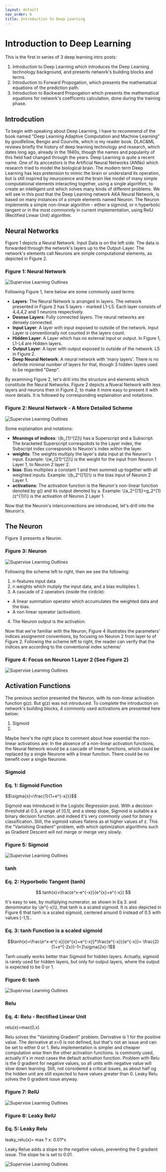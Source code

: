 ```yaml
---
layout: default
nav_order: 6
title: Introduction to Deep Learning
---
```

# Introduction to Deep Learning

This is the first in series of 3 deep learning intro posts:
1. Introduction to Deep Learning which introduces the Deep Learning technology background, and presents network's building blocks and terms.
2. Introduction to Forward Propogation, which presents the mathematical equations of the prediction path.
3. Introduction to Backward Propogation which presents the mathematical equations for network's coefficents calculation, done during the training phase.

## Introdcution

To begin with speaking about Deep Learning, I have to recommend of the book named "Deep Learning Adaptive Computation and Machine Learning" by 
goodfellow, Bengio and Courville, which is my reader book. DLAC&ML reviews briefly the history of deep learning technology and research, which dates long ago, already in the 1940s, though the names and popularity of this field had changed through the years. Deep Learning is quite a recent name. One of its anccestors is the Artificial Neural Networks (ANNs) which research tried to model the biological brain. The modern term Deep Learning has less pretension to mimic the brain or understand its operation, but is still inspired by neurosience and the brain like model of many simple computational elements interacting together, using a single algorithm, to create an intelligent unit which solves many kinds of different problems. We will see in this post that the Deep Learning network AKA Neural Network, is based on many instances of a simple elements named Neuron. The Neuron implements a simple non-linear algorithm - either a sigmoid, or n hyperbolic tangent or in the most commonnly in current implementation, using RelU (Rectified Linear Unit) algorithm.


## Neural Networks


Figure 1 depicts a Neural Network. Input Data is on the left side. The data is forwarded through the network's layers up to the Output-Layer. The network's elements call Neurons are simple computational elements, as depicted in Figure 2.


### Figure 1: Neural Network


![Supervise Learning Outlines](../assets/images/neural-networks/deep-neural-network.svg)

Following Figure 1, here below are some commonly used terms:

- **Layers**: The Neural Network is arranged in layers. The network presented in Figure 2 has 5 layers - marked L1-L5. Each layer consists of 4,4,4,2 and 1 neurons respectively.
- **Desnse Layers**: Fully connected layers. The neural networks are densely connected.
- **Input Layer**: A layer with input exposed to outside of the network. Input Layer is conventionally not counted in the layers count.
- **Hidden Layer**: A Layer which has no external input or output. In Figure 1, L1-L4 are Hidden layers.
- **Output Layer**: A layer with output exposed to outside of the network. L5 in Figure 2.
- **Deep Neural Network**: A neural network with 'many layers'. There is no definite minimal number of layers for that, though 3 hidden layers used to be regarded "Deep".

By examining Figure 2, let's drill into the structure and elements which constitute the Neural Networks.
Figure 2 depicts a Nueral Network with less layers and neurons then in Figure 2, to make it more easy to present it with more details. It is followed by corresponding explaination and notaitions.


### Figure 2: Neural Network - A More Detailed Scheme


![Supervise Learning Outlines](../assets/images/neural-networks/neural-network.svg)


Some explaination and notations:
- **Meanings of indices**: \\(b_{1}^[2]\\) has a Superscript and a Subscript. The bracketed Superscript correspobds to the Layer index, the Subscript index corresponds to Neuron's index within the layer.
- **weights**: The weights multiply the layer's data input at the Neuron's input. Example: \\(w_{21}^[2]\\) is the weight for the input from Neuron 1 Layer 1, to  Neuron 2 layer 2. 
- **bias**: Bias multiplies a constant 1 and then summed up together with all weighted inputs. Example: \\(b_2^{[1]}\\) is the bias input of Neuron 2 Layer 1.
- **activations**: The activation function is the Neuron's non-linear function denoted by g() and its output denoted by a. Example:  \\(a_2^{[1]}=g_2^{1}(z^{1})\\) is the activation of Neuron 2 Layer 1. 

Now that the Neuron's interconnections are introduced, let's drill into the Neuron's.

## The Neuron 


Figure 3 presents a Neuron. 

### Figure 3: Neuron
![Supervise Learning Outlines](../assets/images/neural-networks/general_neuron.svg)


Following the scheme left to right, then we see the following:
1. n-features input data
2. n weights which mutiply the input data, and a bias multiplies 1.
3. A cascade of 2 operators (inside the cirdcle):
  - A linear summation operator which accumulates the weighted data and the bias.
  - A non linear operator (activation).
4. The Neuron output is the activation.


Now that we're familiar with the Neuron, Figure 4 illustrates the parameters' indices assignemnt conventions, by focusing on Neuron 2 from layer to of Figure 2. 
Following the scheme left to right, the reader can verify that the indices are according to the conventional index scheme/


### Figure 4: Focus on Neuron 1 Layer 2 (See Figure 2)
![Supervise Learning Outlines](../assets/images/neural-networks/hidden_layer_neuron.png)



## Activation Functions

The previous section presented the Neuron, with its non-linear activation function g(z). But g(z) was not introduced. To complete the introduction on network's building blocks, 4 commonly used activations are presented here below:
1. Sigmoid
2. 
 
Maybe here's the right place to comment about how essential the non-linear activations are: In the absence of a non-linear activation functions, the Neural Network would be a cascade of linear functions, which could be replaced by a single Neurone with a linear function. There could be no benefit over a single Neurone.  


### Sigmoid

### Eq. 1: Sigmoid Function 

$$\sigma{x}=\frac{1}{1+e^{-x}}}$$

Sigmoid was introduced in the Logistic Regression post. With a decision threshold at 0.5, a range of [0,1], and a steep slope, Sigmoid is suitable a a binary decision function. and indeed it's very commonly used for binary classification.
Still, the sigmoid values flatens as at higher values of z. This the "Vanishing Gradient" problem, with which optimization algorithms such as Gradient Descent will not merge or merge very slowly. 

### Figure 5: Sigmoid



![Supervise Learning Outlines](../assets/images/neural-networks/sigmoid.png)

### tanh


### Eq. 2: Hyporbolic Tangent (tanh)

$$
tanh(x)=\frac{e^x-e^{-x}}{e^{x}+e^{-x}}
$$

It's easy to see, by multiplying numerator, as shown in Eq 3. and denominator by \\(e^{-x}\\), that tanh is a scaled sigmoid. It is also depicted in Figure 6 that  tanh is a scaled sigmoid, centered around 0 instead of 0.5 with values [-1,1]..


### Eq. 3: tanh Function is a scaled sigmoid

$$tanh(x)=\frac{e^x-e^{-x}}{e^{x}+e^{-x}}*\frac{e^{-x}}{e^{-x}}= \frac{2}{1+e^{-2x}}-1=2\sigma(2x)-1$$

Tanh usually works better than Sigmoid for hidden layers. Actually, sigmoid is rarely used for hidden layers, but only for output layers, where the output is expected to be 0 or 1.

### Figure 6: tanh

![Supervise Learning Outlines](../assets/images/neural-networks/tanh.png)

### Relu


### Eq. 4: Relu - Rectified Linear Unit



relu(x)=max(0,x)


Relu solves the "Vanishing Gradient" problem. Derivative is 1 for the positive value. The derivative at x=0 is not defined, but that's not an issue and can be set to either 0 or 1. Relu implementation is simpler and cheaper computation wise then the other activation functions. is commonly used, actually it's in most cases the default activation function. 
Problem with Relu is the 0 gradient for negative values, so all units with negative value will slow down learning. Still, not considered a critical issues, as about half og the hidden unit are still expected to have values greater than 0.
Leaky Relu solves the 0 gradient issue anyway.

### Figure 7: RelU

![Supervise Learning Outlines](../assets/images/neural-networks/relu.png)


### 

### Figure 8: Leaky RelU

### Eq. 5: Leaky Relu


leaky_relu(x)= max ? x: 0.01*x


Leaky Relue adds a slope to the negative values, preventing the 0 gradient issue. The slope he is set to 0.01.

![Supervise Learning Outlines](../assets/images/neural-networks/leaky_relu.png)



















































